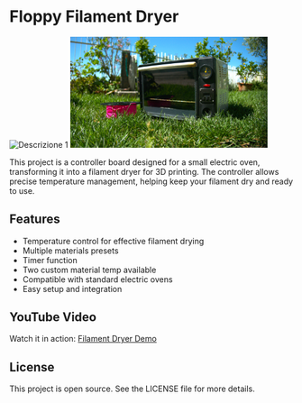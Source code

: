 # Floppy Filament Dryer
<img src="media/P1300287.JPG" alt="Descrizione 1" width="350"/>
<img src="media/P1300403%20editata.jpg" alt="Descrizione 2" width="350"/>

This project is a controller board designed for a small electric oven, transforming it into a filament dryer for 3D printing. The controller allows precise temperature management, helping keep your filament dry and ready to use.

## Features

- Temperature control for effective filament drying
- Multiple materials presets
- Timer function
- Two custom material temp available
- Compatible with standard electric ovens
- Easy setup and integration

## YouTube Video

Watch it in action: [Filament Dryer Demo](https://youtu.be/55DRHrMC5Mg)

## License

This project is open source. See the LICENSE file for more details.
